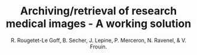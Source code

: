 ---
author: R. Rougetet-Le Goff, B. Secher, J. Lepine, P. Merceron, N. Ravenel, & V. Frouin.
title: Archiving/retrieval of research medical images - A working solution
year: 1998
type: inproceedings
doi: 10.1117/12.319816
booktitle: Proceedings of SPIE - The International Society for Optical Engineering
volume: 3339
---